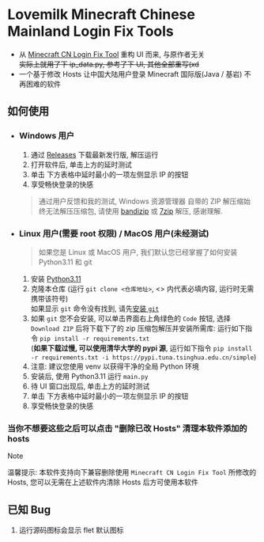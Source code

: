# Lovemilk Minecraft Chinese Mainland Login Fix Tools
* 从 [Minecraft CN Login Fix Tool](https://github.com/SkyDynamic/MinecraftCNLoginFixTool) 重构 UI 而来, 与原作者无关 <br>
~~实际上就用了下 ip_data.py, 参考了下 UI, 其他全部重写(xd~~
* 一个基于修改 Hosts 让中国大陆用户登录 Minecraft 国际版(Java / 基岩) 不再困难的软件


## 如何使用
* ### Windows 用户
  1. 通过 [Releases](/../../releases/latest) 下载最新发行版, 解压运行
  2. 打开软件后, 单击上方的延时测试
  3. 单击 下方表格中延时最小的一项左侧显示 IP 的按钮
  4. 享受畅快登录的快感
  > 通过用户反馈和我的测试, Windows 资源管理器 自带的 ZIP 解压缩始终无法解压压缩包, 请使用 [bandizip](https://www.bandisoft.com/bandizip/) 或 [7zip](https://www.7-zip.org/) 解压, 感谢理解.
* ### Linux 用户(需要 root 权限) / MacOS 用户(未经测试)
  > 如果您是 Linux 或 MacOS 用户, 我们默认您已经掌握了如何安装 Python3.11 和 git
  1. 安装 [Python3.11](https://www.python.org/downloads/release/python-311/)
  2. 克隆本仓库 (运行 `git clone <仓库地址>`, <> 内代表必填内容, 运行时无需携带该符号) <br>
  如果显示 `git` 命令没有找到, 请先[安装 `git`](https://git-scm.com/)
  1. 如果 `git` 您不会安装, 可以单击界面右上角绿色的 `Code` 按钮, 选择 `Download ZIP` 后将下载下了的 zip 压缩包解压并安装所需库: 运行如下指令 `pip install -r requirements.txt` <br>
  (**如果下载过慢, 可以使用清华大学的 pypi 源**, 运行如下指令 `pip install -r requirements.txt -i https://pypi.tuna.tsinghua.edu.cn/simple`)
  1. 注意: 建议您使用 venv 以获得干净的全局 Python 环境
  2. 安装后, 使用 Python3.11 运行 `main.py`
  3. 待 UI 窗口出现后, 单击上方的延时测试
  4. 单击 下方表格中延时最小的一项左侧显示 IP 的按钮
  5. 享受畅快登录的快感

### 当你不想要这些之后可以点击 "删除已改 Hosts" 清理本软件添加的hosts

> [!NOTE]
> 温馨提示: 本软件支持向下兼容删除使用 `Minecraft CN Login Fix Tool` 所修改的 Hosts, 您可以无需在上述软件内清除 Hosts 后方可使用本软件

## 已知 Bug
1. 运行源码图标会显示 flet 默认图标
